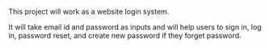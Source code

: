 This project will work as a website login system.

It will take email id and password as inputs and will help users to sign in, log in, password reset, and create new password if they forget password.

